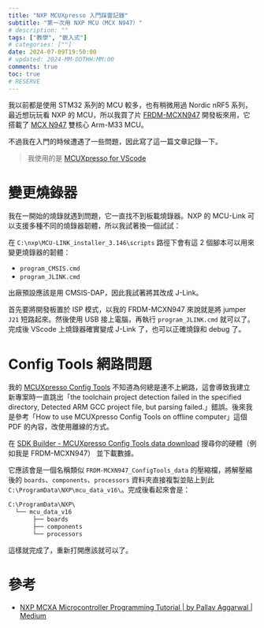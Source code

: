 ```yaml
---
title: "NXP MCUXpresso 入門踩雷記錄"
subtitle: "第一次用 NXP MCU（MCX N947）"
# description: ""
tags: ["教學", "嵌入式"]
# categories: [""]
date: 2024-07-09T19:50:00
# updated: 2024-MM-DDTHH:MM:00
comments: true
toc: true
# RESERVE
---
```


我以前都是使用 STM32 系列的 MCU 較多，也有稍微用過 Nordic nRF5 系列，最近想玩玩看 NXP 的 MCU，所以我買了片 [FRDM-MCXN947](https://www.nxp.com/design/design-center/development-boards-and-designs/general-purpose-mcus/frdm-development-board-for-mcx-n94-n54-mcus:FRDM-MCXN947) 開發板來用，它搭載了 [MCX N947](https://www.nxp.com/products/processors-and-microcontrollers/arm-microcontrollers/general-purpose-mcus/mcx-arm-cortex-m/mcx-n-series-microcontrollers/mcx-n94x-54x-highly-integrated-multicore-mcus-with-on-chip-accelerators-intelligent-peripherals-and-advanced-security:MCX-N94X-N54X) 雙核心 Arm-M33 MCU。

不過我在入門的時候遭遇了一些問題，因此寫了這一篇文章記錄一下。

<!-- more -->

> 我使用的是 [MCUXpresso for VScode](https://www.nxp.com/products/processors-and-microcontrollers/arm-microcontrollers/general-purpose-mcus/mcx-arm-cortex-m/mcx-a-series-microcontrollers/mcuxpresso-for-visual-studio-code:MCUXPRESSO-VSC)

# 變更燒錄器

我在一開始的燒錄就遇到問題，它一直找不到板載燒錄器。NXP 的 MCU-Link 可以支援多種不同的燒錄器韌體，所以我試著換一個試試：

在 `C:\nxp\MCU-LINK_installer_3.146\scripts` 路徑下會有這 2 個腳本可以用來變更燒錄器的韌體：

- `program_CMSIS.cmd`
- `program_JLINK.cmd`

出廠預設應該是用 CMSIS-DAP，因此我試著將其改成 J-Link。

首先要將開發板置於 ISP 模式，以我的 FRDM-MCXN947 來說就是將 jumper `J21` 短路起來。然後使用 USB 接上電腦，再執行 `program_JLINK.cmd` 就可以了。完成後 VScode 上燒錄器確實變成 J-Link 了，也可以正確燒錄和 debug 了。

# Config Tools 網路問題

我的 [MCUXpresso Config Tools](https://www.nxp.com/design/design-center/software/development-software/mcuxpresso-software-and-tools-/mcuxpresso-config-tools-pins-clocks-and-peripherals:MCUXpresso-Config-Tools?&lang=en) 不知道為何總是連不上網路，這會導致我建立新專案時一直跳出「the toolchain project detection failed in the specified directory, Detected ARM GCC project file, but parsing failed.」錯誤。後來我是參考「How to use MCUXpresso Config Tools on offline computer」這個 PDF 的內容，改使用離線的方式。

在 [SDK Builder - MCUXpresso Config Tools data download](https://mcuxpresso.nxp.com/en/select_config_tools_data) 搜尋你的硬體（例如我是 FRDM-MCXN947） 並下載數據。

它應該會是一個名稱類似 `FRDM-MCXN947_ConfigTools_data` 的壓縮檔，將解壓縮後的 `boards`、`components`、`processors` 資料夾直接複製並貼上到此 `C:\ProgramData\NXP\mcu_data_v16\`。完成後看起來會是：

```txt
C:\ProgramData\NXP\
  └── mcu_data_v16
       ├── boards
       ├── components
       └── processors
```

這樣就完成了，重新打開應該就可以了。

# 參考

- [NXP MCXA Microcontroller Programming Tutorial | by Pallav Aggarwal | Medium](https://pallavaggarwal.medium.com/nxp-mcxa-microcontroller-programming-tutorial-2cacf5834afc)
